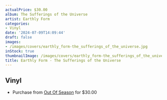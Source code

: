 ```yaml
---
actualPrice: $30.00
album: The Sufferings of the Universe
artist: Earthly Form
categories:
- Vinyl
date: '2024-07-09T14:09:44'
draft: false
images:
- /images/covers/earthly_form-the_sufferings_of_the_universe.jpg
inStock: true
thumbnailImage: /images/covers/earthly_form-the_sufferings_of_the_universe-thumb.jpg
title: Earthly Form - The Sufferings of the Universe
---
```


## Vinyl
* Purchase from [Out Of Season](https://www.outofseasonlabel.com/products/earthly-form-the-sufferings-of-the-universe-vinyl-lp) for $30.00
